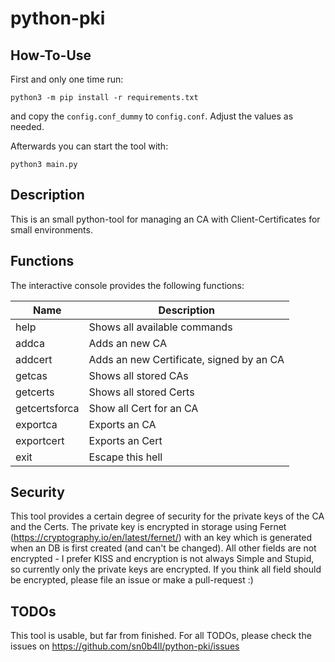 # python-pki
## How-To-Use
First and only one time run:

`python3 -m pip install -r requirements.txt`

and copy the `config.conf_dummy` to `config.conf`. Adjust the values as needed.

Afterwards you can start the tool with:

`python3 main.py`

## Description
This is an small python-tool for managing an CA with Client-Certificates for small environments.

## Functions
The interactive console provides the following functions:

Name | Description
--- | ---
help | Shows all available commands
addca | Adds an new CA
addcert | Adds an new Certificate, signed by an CA
getcas | Shows all stored CAs
getcerts | Shows all stored Certs
getcertsforca | Show all Cert for an CA
exportca | Exports an CA
exportcert | Exports an Cert
exit | Escape this hell

## Security
This tool provides a certain degree of security for the private keys of the CA and the Certs. The private key is encrypted in storage using Fernet (https://cryptography.io/en/latest/fernet/) with an key which is generated when an DB is first created (and can't be changed). All other fields are not encrypted - I prefer KISS and encryption is not always Simple and Stupid, so currently only the private keys are encrypted. If you think all field should be encrypted, please file an issue or make a pull-request :)

## TODOs
This tool is usable, but far from finished. For all TODOs, please check the issues on https://github.com/sn0b4ll/python-pki/issues
